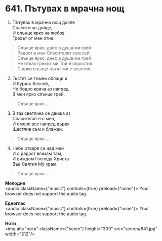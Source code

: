 # 641. Пътувах в мрачна нощ  

1. Пътувах в мрачна нощ докле  
Спасителят дойде,  
И слънце ярко на любов  
Грехът от мен отне.  

> Слънце ярко, днес в душа ми грей  
> Радост в мен Спасителят сам сей,  
> Слънце ярко, днес в душа ми грей  
> Че откак грехът ми Той е опростил  
> С ярко слънце пътят ми е осветил.  

2. Гъстят се тъмни облаци и  
И бурята бесней,  
Но бодро крача аз напред  
В мен ярко слънце грей.  

> Слънце ярко ... .  

3. В таз светлина се движа аз  
Спасителят е с мен,  
И смело все напред вървя  
Щастлив съм и блажен.  

> Слънце ярко ... .  

4. Небе отваря се над мен  
И с радост влизам там,  
И виждам Господа Христа  
Във Святия Му храм.  

> Слънце ярко ... .  

__Мелодия__  
<audio className={"music"} controls={true} preload={"none"}><source src="mp3/641.mp3" type="audio/mpeg"/>
Your browser does not support the audio tag.
</audio>  

__Едноглас__  
<audio className={"music"} controls={true} preload={"none"}><source src="transp/641.mp3" type="audio/mpeg"/>
Your browser does not support the audio tag.
</audio>  

__Ноти__  
<img alt="ноти" className={"score"} height="300" src="scores/641.jpg" width="212"/>
